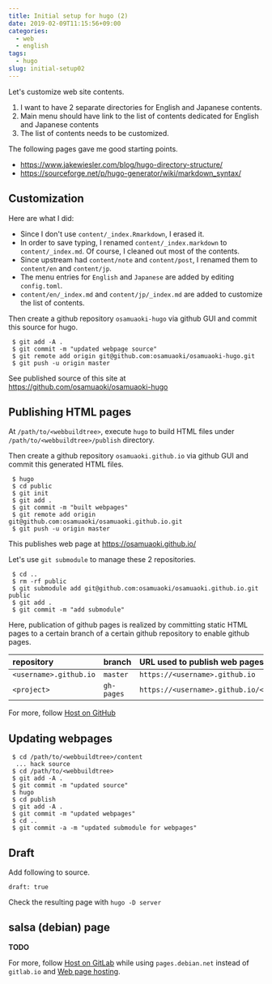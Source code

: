```yaml
---
title: Initial setup for hugo (2)
date: 2019-02-09T11:15:56+09:00
categories:
  - web
  - english
tags:
  - hugo
slug: initial-setup02
---
```


Let's customize web site contents.

  1. I want to have 2 separate directories for English and Japanese contents.
  1. Main menu should have link to the list of contents dedicated for English
     and Japanese contents
  1. The list of contents needs to be customized.

The following pages gave me good starting points.

  * https://www.jakewiesler.com/blog/hugo-directory-structure/
  * https://sourceforge.net/p/hugo-generator/wiki/markdown_syntax/

## Customization

Here are what I did:

* Since I don't use `content/_index.Rmarkdown`, I erased it.
* In order to save typing, I renamed `content/_index.markdown` to
`content/_index.md`.  Of course, I cleaned out most of the contents.
* Since upstream had `content/note` and `content/post`, I renamed them to
`content/en` and `content/jp`.
* The menu entries for `English` and `Japanese` are added by editing
`config.toml`.
* `content/en/_index.md` and `content/jp/_index.md` are added to customize the
list of contents.

Then create a github repository `osamuaoki-hugo` via github GUI and commit this
source for hugo.

```
 $ git add -A .
 $ git commit -m "updated webpage source"
 $ git remote add origin git@github.com:osamuaoki/osamuaoki-hugo.git
 $ git push -u origin master
```

See published source of this site at
https://github.com/osamuaoki/osamuaoki-hugo

## Publishing HTML pages

At `/path/to/<webbuildtree>`, execute `hugo` to build HTML files under
`/path/to/<webbuildtree>/publish` directory.

Then create a github repository `osamuaoki.github.io` via github GUI and commit
this generated HTML files.

```
 $ hugo
 $ cd public
 $ git init
 $ git add .
 $ git commit -m "built webpages"
 $ git remote add origin git@github.com:osamuaoki/osamuaoki.github.io.git
 $ git push -u origin master
```

This publishes web page at https://osamuaoki.github.io/

Let's use  `git submodule` to manage these 2 repositories.

```
 $ cd ..
 $ rm -rf public
 $ git submodule add git@github.com:osamuaoki/osamuaoki.github.io.git public
 $ git add .
 $ git commit -m "add submodule"
```

Here, publication of github pages is realized by committing static HTML pages
to a certain branch of a certain github repository to enable github pages.


| repository            | branch      | URL used to publish web pages           |
|:----------------------|:------------|:----------------------------------------|
| `<username>.github.io`| `master`    | `https://<username>.github.io`          |
| `<project>`           | `gh-pages`  | `https://<username>.github.io/<project>`|

For more, follow
[Host on GitHub](https://gohugo.io/hosting-and-deployment/hosting-on-github/)

## Updating webpages

```
 $ cd /path/to/<webbuildtree>/content
  ... hack source
 $ cd /path/to/<webbuildtree>
 $ git add -A .
 $ git commit -m "updated source"
 $ hugo
 $ cd publish
 $ git add -A .
 $ git commit -m "updated webpages"
 $ cd ..
 $ git commit -a -m "updated submodule for webpages"
```

## Draft

Add following to source.
```
draft: true
```

Check the resulting page with `hugo -D server`

## salsa (debian) page

**TODO**

For more, follow
[Host on GitLab](https://gohugo.io/hosting-and-deployment/hosting-on-gitlab/)
while using `pages.debian.net` instead of `gitlab.io` and [Web page
hosting](https://wiki.debian.org/Salsa/Doc#Web_page_hosting).

<!-- vim: se ai tw=79: -->

